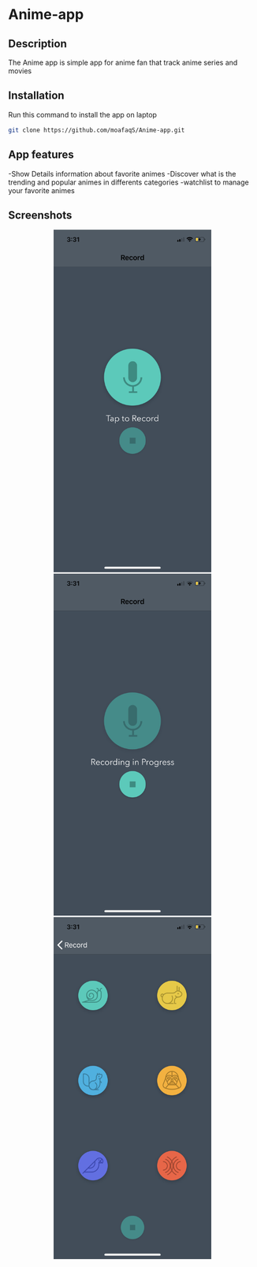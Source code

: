 # Anime-app


## Description 

The Anime app is simple app for anime fan that track anime series and movies 


## Installation
Run this command to install the app on laptop
```bash
git clone https://github.com/moafaqS/Anime-app.git
```

## App features

-Show Details information about favorite animes
-Discover what is the trending and popular animes in differents categories 
-watchlist to manage your favorite animes

## Screenshots
<p align="center">
<img src="https://raw.githubusercontent.com/moafaqS/udacity-pitch-perfect/master/screenshots/IMG_1545.PNG" width="320">
<img src="https://raw.githubusercontent.com/moafaqS/udacity-pitch-perfect/master/screenshots/IMG_1546.PNG" width="320">
<img src="https://raw.githubusercontent.com/moafaqS/udacity-pitch-perfect/master/screenshots/IMG_1547.PNG" width="320">
</p>

